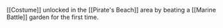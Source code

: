 [[Costume]] unlocked in the [[Pirate's Beach]] area by beating a [[Marine Battle]] garden for the first time.